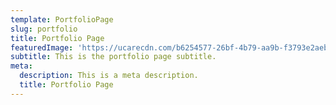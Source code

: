 ```yaml
---
template: PortfolioPage
slug: portfolio
title: Portfolio Page
featuredImage: 'https://ucarecdn.com/b6254577-26bf-4b79-aa9b-f3793e2aebdc/'
subtitle: This is the portfolio page subtitle.
meta:
  description: This is a meta description.
  title: Portfolio Page
---
```

